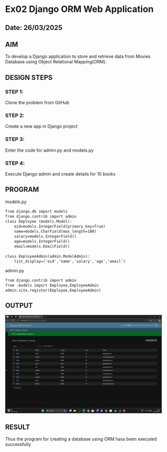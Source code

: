 # Ex02 Django ORM Web Application
## Date: 26/03/2025

## AIM
To develop a Django application to store and retrieve data from Movies Database using Object Relational Mapping(ORM).

## DESIGN STEPS

### STEP 1:
Clone the problem from GitHub

### STEP 2:
Create a new app in Django project

### STEP 3:
Enter the code for admin.py and models.py

### STEP 4:
Execute Django admin and create details for 10 books

## PROGRAM
models.py
```
from django.db import models
from django.contrib import admin
class Employee (models.Model):
    eid=models.IntegerField(primary_key=True)
    name=models.CharField(max_length=100)
    salary=models.IntegerField()
    age=models.IntegerField()
    email=models.EmailField()
 
class EmployeeAdmin(admin.ModelAdmin):
    list_display=('eid','name','salary','age','email')
```
admin.py
```
from django.contrib import admin
from .models import Employee,EmployeeAdmin
admin.site.register(Employee,EmployeeAdmin)
```


## OUTPUT
![alt text](<ormapp/Screenshot 2025-03-26 204447.png>)



## RESULT
Thus the program for creating a database using ORM hass been executed successfully
